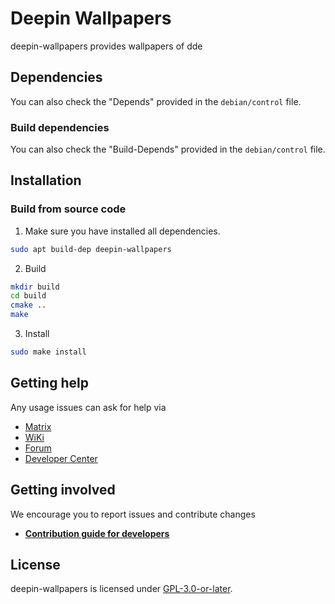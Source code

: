 # Deepin Wallpapers

deepin-wallpapers provides wallpapers of dde

## Dependencies
You can also check the "Depends" provided in the `debian/control` file.

### Build dependencies
You can also check the "Build-Depends" provided in the `debian/control` file.

## Installation

### Build from source code

1. Make sure you have installed all dependencies.
```bash
sudo apt build-dep deepin-wallpapers
```

2. Build
```bash
mkdir build
cd build
cmake ..
make
```

3. Install
```bash
sudo make install
```
## Getting help

Any usage issues can ask for help via

* [Matrix](https://matrix.to/#/#deepin-community:matrix.org)
* [WiKi](https://wiki.deepin.org)
* [Forum](https://bbs.deepin.org)
* [Developer Center](https://github.com/linuxdeepin/developer-center/issues) 

## Getting involved

We encourage you to report issues and contribute changes

- [**Contribution guide for developers**](https://github.com/linuxdeepin/developer-center/wiki/Contribution-Guidelines-for-Developers-en) 

## License
deepin-wallpapers is licensed under [GPL-3.0-or-later](LICENSE).

